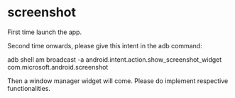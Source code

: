 # screenshot

First time launch the app.

Second time onwards, please give this intent in the adb command:

adb shell am broadcast -a android.intent.action.show_screenshot_widget com.microsoft.android.screenshot

Then a window manager widget will come. Please do implement respective functionalities.
